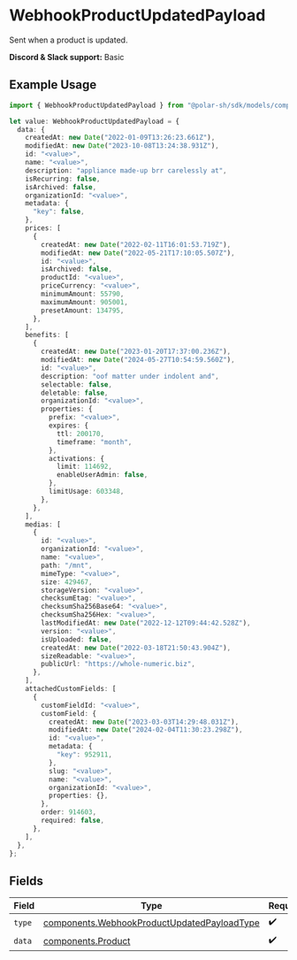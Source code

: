 # WebhookProductUpdatedPayload

Sent when a product is updated.

**Discord & Slack support:** Basic

## Example Usage

```typescript
import { WebhookProductUpdatedPayload } from "@polar-sh/sdk/models/components";

let value: WebhookProductUpdatedPayload = {
  data: {
    createdAt: new Date("2022-01-09T13:26:23.661Z"),
    modifiedAt: new Date("2023-10-08T13:24:38.931Z"),
    id: "<value>",
    name: "<value>",
    description: "appliance made-up brr carelessly at",
    isRecurring: false,
    isArchived: false,
    organizationId: "<value>",
    metadata: {
      "key": false,
    },
    prices: [
      {
        createdAt: new Date("2022-02-11T16:01:53.719Z"),
        modifiedAt: new Date("2022-05-21T17:10:05.507Z"),
        id: "<value>",
        isArchived: false,
        productId: "<value>",
        priceCurrency: "<value>",
        minimumAmount: 55790,
        maximumAmount: 905001,
        presetAmount: 134795,
      },
    ],
    benefits: [
      {
        createdAt: new Date("2023-01-20T17:37:00.236Z"),
        modifiedAt: new Date("2024-05-27T10:54:59.560Z"),
        id: "<value>",
        description: "oof matter under indolent and",
        selectable: false,
        deletable: false,
        organizationId: "<value>",
        properties: {
          prefix: "<value>",
          expires: {
            ttl: 200170,
            timeframe: "month",
          },
          activations: {
            limit: 114692,
            enableUserAdmin: false,
          },
          limitUsage: 603348,
        },
      },
    ],
    medias: [
      {
        id: "<value>",
        organizationId: "<value>",
        name: "<value>",
        path: "/mnt",
        mimeType: "<value>",
        size: 429467,
        storageVersion: "<value>",
        checksumEtag: "<value>",
        checksumSha256Base64: "<value>",
        checksumSha256Hex: "<value>",
        lastModifiedAt: new Date("2022-12-12T09:44:42.528Z"),
        version: "<value>",
        isUploaded: false,
        createdAt: new Date("2022-03-18T21:50:43.904Z"),
        sizeReadable: "<value>",
        publicUrl: "https://whole-numeric.biz",
      },
    ],
    attachedCustomFields: [
      {
        customFieldId: "<value>",
        customField: {
          createdAt: new Date("2023-03-03T14:29:48.031Z"),
          modifiedAt: new Date("2024-02-04T11:30:23.298Z"),
          id: "<value>",
          metadata: {
            "key": 952911,
          },
          slug: "<value>",
          name: "<value>",
          organizationId: "<value>",
          properties: {},
        },
        order: 914603,
        required: false,
      },
    ],
  },
};
```

## Fields

| Field                                                                                                      | Type                                                                                                       | Required                                                                                                   | Description                                                                                                |
| ---------------------------------------------------------------------------------------------------------- | ---------------------------------------------------------------------------------------------------------- | ---------------------------------------------------------------------------------------------------------- | ---------------------------------------------------------------------------------------------------------- |
| `type`                                                                                                     | [components.WebhookProductUpdatedPayloadType](../../models/components/webhookproductupdatedpayloadtype.md) | :heavy_check_mark:                                                                                         | N/A                                                                                                        |
| `data`                                                                                                     | [components.Product](../../models/components/product.md)                                                   | :heavy_check_mark:                                                                                         | A product.                                                                                                 |